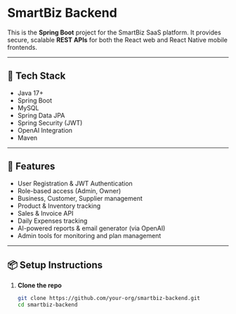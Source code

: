 # SmartBiz Backend

This is the **Spring Boot** project for the SmartBiz SaaS platform. It provides secure, scalable **REST APIs** for both the React web and React Native mobile frontends.

---

## 🔧 Tech Stack

- Java 17+
- Spring Boot
- MySQL
- Spring Data JPA
- Spring Security (JWT)
- OpenAI Integration
- Maven

---

## 🚀 Features

- User Registration & JWT Authentication
- Role-based access (Admin, Owner)
- Business, Customer, Supplier management
- Product & Inventory tracking
- Sales & Invoice API
- Daily Expenses tracking
- AI-powered reports & email generator (via OpenAI)
- Admin tools for monitoring and plan management

---

## 📦 Setup Instructions

1. **Clone the repo**
   ```bash
   git clone https://github.com/your-org/smartbiz-backend.git
   cd smartbiz-backend
